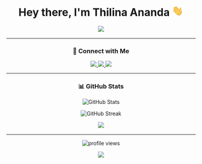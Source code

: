 <!-- Profile Header -->
<h1 align="center">
  Hey there, I'm Thilina Ananda <img src="https://raw.githubusercontent.com/ABSphreak/ABSphreak/master/gifs/Hi.gif" width="30px">
</h1>

<p align="center">
  <img src="https://readme-typing-svg.herokuapp.com?font=Fira+Code&size=24&duration=3000&pause=1000&color=00F7FF&center=true&vCenter=true&width=500&lines=Software+Engineer+in+Progress;Web+Developer;Tech+Enthusiast;Loves+HTML+%26+Projects" />
</p>

---

<!-- Social Links -->
<h3 align="center">📱 Connect with Me</h3>
<p align="center">
  <a href="https://wa.me/947xxxxxxxx" target="_blank">
    <img src="https://img.shields.io/badge/WhatsApp-25D366?style=for-the-badge&logo=whatsapp&logoColor=white" />
  </a>
  <a href="https://facebook.com/yourusername" target="_blank">
    <img src="https://img.shields.io/badge/Facebook-1877F2?style=for-the-badge&logo=facebook&logoColor=white" />
  </a>
  <a href="https://www.tiktok.com/@yourusername" target="_blank">
    <img src="https://img.shields.io/badge/TikTok-000000?style=for-the-badge&logo=tiktok&logoColor=white" />
  </a>
</p>

---

<!-- GitHub Stats -->
<h3 align="center">📊 GitHub Stats</h3>
<p align="center">
  <img src="https://github-readme-stats.vercel.app/api?username=ThilinaAnanda&show_icons=true&theme=tokyonight" alt="GitHub Stats" />
</p>
<p align="center">
  <img src="https://github-readme-streak-stats.herokuapp.com/?user=ThilinaAnanda&theme=tokyonight" alt="GitHub Streak" />
</p>
<p align="center">
  <img src="https://github-readme-stats.vercel.app/api/top-langs/?username=ThilinaAnanda&layout=compact&theme=tokyonight" />
</p>

---

<!-- Visitor Counter -->
<p align="center">
  <img src="https://komarev.com/ghpvc/?username=ThilinaAnanda&label=Visitors&color=0e75b6&style=flat" alt="profile views" />
</p>

<!-- Footer -->
<p align="center">
  <img src="https://raw.githubusercontent.com/mayhemantt/mayhemantt/Update/svg/Bottom.svg" />
</p>
